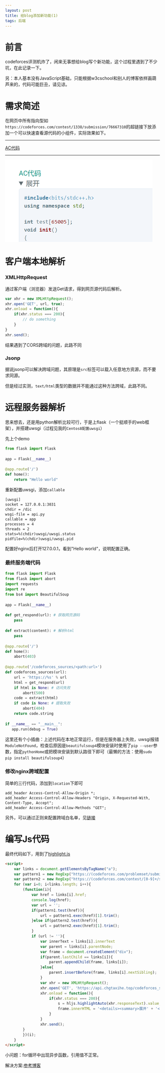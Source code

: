 ```yaml
---
layout: post
title: 给blog添加新功能(1)
tags: 后端
---
```


# 前言

codeforces评测机炸了，闲来无事想给blog写个新功能，这个过程里遇到了不少坑，在此记录一下。

另：本人基本没有JavaScript基础，只能根据w3cschool和别人的博客依样画葫芦来的，代码可能巨丑，请见谅。

# 需求简述

在网页中所有指向型如` https://codeforces.com/contest/1338/submission/76667310 `的超链接下放添加一个可以快速查看源代码的小组件，实际效果如下。

--------

[AC代码](https://codeforces.com/contest/1338/submission/76667310)

------

![](/resource/img/post/给blog添加新功能11.PNG)



# 客户端本地解析

### XMLHttpRequest

通过客户端（浏览器）发送Get请求，得到网页源代码后解析。

```javascript
var xhr = new XMLHttpRequest();
xhr.open('GET', url, true);
xhr.onload = function(){
    if(xhr.status === 200){
        // do something
    }
}
xhr.send();
```

结果遇到了CORS跨域的问题，此路不同



### Jsonp

据说jsonp可以解决跨域问题，其原理是`src`标签可以载入任意地方资源，而不要求同源。

但是经过实测，`text/html`类型的数据并不能通过这种方法跨域，此路不同。



# 远程服务器解析

思来想去，还是用python解析比较可行，于是上flask（一个挺顺手的web框架），并搭建uwsgi（过程见我的`Centos8配置uwsgi`）



先上个demo

```python
from flask import Flask

app = Flask(__name__)

@app.route('/')
def home():
    return "Hello world"
```



重新配置uwsgi，添加`callable`

```
[uwsgi]
socket = 127.0.0.1:3031
chdir = /dic
wsgi-file = api.py
callable = app
processes = 4
threads = 2
stats=%(chdir)uwsgi/uwsgi.status
pidfile=%(chdir)uwsgi/uwsgi.pid
```

配置好nginx后打开127.0.0.1，看到"Hello world"，说明配置正确。



### 最终服务端代码

```python
from flask import Flask
from flask import abort
import requests
import re
from bs4 import BeautifulSoup

app = Flask(__name__)

def get_respond(url): # 获取网页源码
    pass
    
def extract(content): # 解析html
    pass

@app.route('/')
def home():
    abort(403)

@app.route('/codeforces_sources/<path:url>')
def codeforces_sources(url):
    url = 'https://%s' % url
    html = get_respond(url)
    if html is None: # 访问失败
        abort(500)
    code = extract(html)
    if code is None: # 提取失败
        abort(404)
    return code.string

if __name__ == "__main__":
   app.run(debug = True)

```

 这里还有个小插曲：上述代码在本地正常运行，但是在服务器上失败，uwsgi报错`ModuleNotFound`，检查后原因是`beautifulsoup4`模块安装时使用了`pip --user`参数，指定`pythonHome`或把模块安装到默认路径下即可（最懒的方法：使用`sudo pip install beautifulsoup4`）



### 修改nginx跨域配置

简单的三行代码，添加到`location`下即可

```
add_header Access-Control-Allow-Origin *;
add_header Access-Control-Allow-Headers "Origin, X-Requested-With, Content-Type, Accept";
add_header Access-Control-Allow-Methods "GET";
```

另外，可以通过正则来配置跨域白名单，见[链接](https://segmentfault.com/a/1190000003710973)



# 编写Js代码

最终代码如下，用到了[highlight.js](https://highlightjs.org/)

```html
<script>
    var links = document.getElementsByTagName("a");
    var pattern1 = new RegExp("https://(codeforces.com/problemset/submission/[0-9]+/[0-9]+)");
    var pattern2 = new RegExp("https://(codeforces.com/contest/[0-9]+/submission/[0-9]+)");
    for (var i=0; i<links.length; i++){
        (function(i){
            var href = links[i].href;
            console.log(href);
            var url = '';
            if(pattern1.test(href)){
                url = pattern1.exec(href)[1].trim();
            }else if(pattern2.test(href)){
                url = pattern2.exec(href)[1].trim();
            }
            if (url != ''){
                var innerText = links[i].innerText
                var parent = links[i].parentNode;
                var frame = document.createElement("div");
                if(parent.lastChild == links[i]){
                    parent.appendChild(frame, links[i]);
                }else{
                    parent.insertBefore(frame, links[i].nextSibling);
                }
                var xhr = new XMLHttpRequest();
                xhr.open('GET', 'https://api.chgtaxihe.top/codeforces_sources/' + url, true);
                xhr.onload = function(){
                    if(xhr.status === 200){
                        s = hljs.highlightAuto(xhr.responseText).value;
                        frame.innerHTML = '<details><summary>展开' + '</summary><div><pre>' + s + '</pre></div></details>';
                    }
                }
                xhr.send();
        }  
        })(i);
    }
</script>
```

小问题：for循环中出现异步函数，引用值不正常。

解决方案:[参考博客](https://www.cnblogs.com/csuwujing/p/8021913.html)

